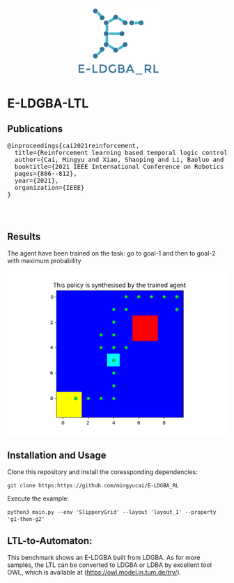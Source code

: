 <p align="center">
    <img width="200" src="figures/E-LDGBA_RL.JPG">
</p>

# E-LDGBA-LTL

## Publications
<pre>
@inproceedings{cai2021reinforcement,
  title={Reinforcement learning based temporal logic control with maximum probabilistic satisfaction},
  author={Cai, Mingyu and Xiao, Shaoping and Li, Baoluo and Li, Zhiliang and Kan, Zhen},
  booktitle={2021 IEEE International Conference on Robotics and Automation (ICRA)},
  pages={806--812},
  year={2021},
  organization={IEEE}
}

</pre>

<br>


## Results
The agent have been trained on the task: go to goal-1 and then to goal-2 with maximum probability

![trajectory](/figures/tested_policy_SlipperyGrid_layout_1_g1-then-g2.png)


## Installation and Usage
Clone this repository and install the coressponding dependencies:
```
git clone https:https://github.com/mingyucai/E-LDGBA_RL
```
Execute the example:
```
python3 main.py --env 'SlipperyGrid' --layout 'layout_1' --property 'g1-then-g2' 
```


## LTL-to-Automaton:
This benchmark shows an E-LDGBA built from LDGBA. 
As for more samples, the LTL can be converted to LDGBA or LDBA by
excellent tool OWL, which is available at (https://owl.model.in.tum.de/try/).
